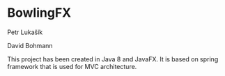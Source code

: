 # BowlingFX
Petr Lukašík

David Bohmann

This project has been created in Java 8 and JavaFX. It is based on spring framework that is used for MVC architecture. 
